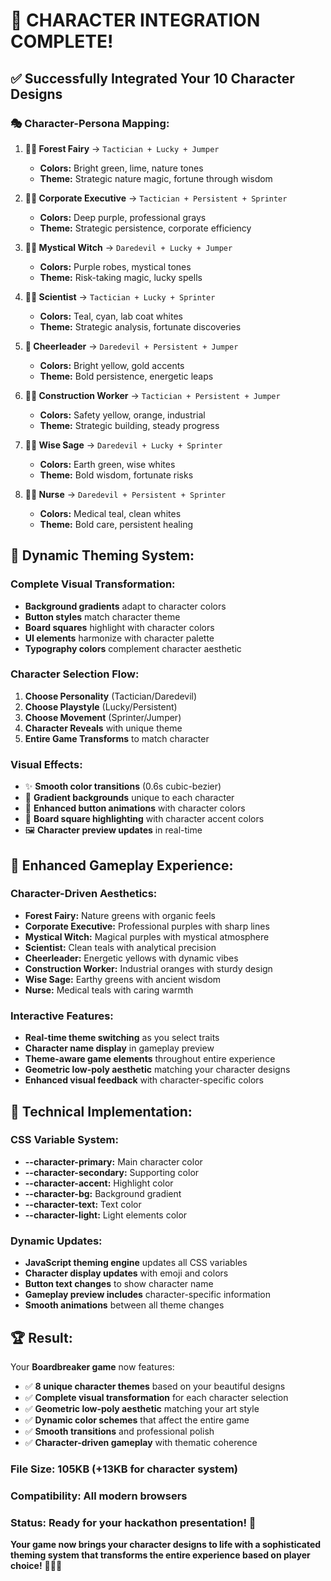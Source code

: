 # 🎨 **CHARACTER INTEGRATION COMPLETE!**

## ✅ **Successfully Integrated Your 10 Character Designs**

### **🎭 Character-Persona Mapping:**

1. **🧚‍♀️ Forest Fairy** → `Tactician + Lucky + Jumper`
   - **Colors:** Bright green, lime, nature tones
   - **Theme:** Strategic nature magic, fortune through wisdom

2. **👩‍💼 Corporate Executive** → `Tactician + Persistent + Sprinter` 
   - **Colors:** Deep purple, professional grays
   - **Theme:** Strategic persistence, corporate efficiency

3. **🧙‍♀️ Mystical Witch** → `Daredevil + Lucky + Jumper`
   - **Colors:** Purple robes, mystical tones
   - **Theme:** Risk-taking magic, lucky spells

4. **👨‍🔬 Scientist** → `Tactician + Lucky + Sprinter`
   - **Colors:** Teal, cyan, lab coat whites
   - **Theme:** Strategic analysis, fortunate discoveries

5. **📣 Cheerleader** → `Daredevil + Persistent + Jumper`
   - **Colors:** Bright yellow, gold accents
   - **Theme:** Bold persistence, energetic leaps

6. **👷‍♂️ Construction Worker** → `Tactician + Persistent + Jumper`
   - **Colors:** Safety yellow, orange, industrial
   - **Theme:** Strategic building, steady progress

7. **🧙‍♂️ Wise Sage** → `Daredevil + Lucky + Sprinter`
   - **Colors:** Earth green, wise whites
   - **Theme:** Bold wisdom, fortunate risks

8. **👩‍⚕️ Nurse** → `Daredevil + Persistent + Sprinter`
   - **Colors:** Medical teal, clean whites
   - **Theme:** Bold care, persistent healing

## 🎨 **Dynamic Theming System:**

### **Complete Visual Transformation:**
- **Background gradients** adapt to character colors
- **Button styles** match character theme
- **Board squares** highlight with character colors
- **UI elements** harmonize with character palette
- **Typography colors** complement character aesthetic

### **Character Selection Flow:**
1. **Choose Personality** (Tactician/Daredevil)
2. **Choose Playstyle** (Lucky/Persistent) 
3. **Choose Movement** (Sprinter/Jumper)
4. **Character Reveals** with unique theme
5. **Entire Game Transforms** to match character

### **Visual Effects:**
- ✨ **Smooth color transitions** (0.6s cubic-bezier)
- 🌟 **Gradient backgrounds** unique to each character
- 💎 **Enhanced button animations** with character colors
- 🎯 **Board square highlighting** with character accent colors
- 🖼️ **Character preview updates** in real-time

## 🚀 **Enhanced Gameplay Experience:**

### **Character-Driven Aesthetics:**
- **Forest Fairy:** Nature greens with organic feels
- **Corporate Executive:** Professional purples with sharp lines
- **Mystical Witch:** Magical purples with mystical atmosphere
- **Scientist:** Clean teals with analytical precision
- **Cheerleader:** Energetic yellows with dynamic vibes
- **Construction Worker:** Industrial oranges with sturdy design
- **Wise Sage:** Earthy greens with ancient wisdom
- **Nurse:** Medical teals with caring warmth

### **Interactive Features:**
- **Real-time theme switching** as you select traits
- **Character name display** in gameplay preview
- **Theme-aware game elements** throughout entire experience
- **Geometric low-poly aesthetic** matching your character designs
- **Enhanced visual feedback** with character-specific colors

## 🎯 **Technical Implementation:**

### **CSS Variable System:**
- **--character-primary:** Main character color
- **--character-secondary:** Supporting color
- **--character-accent:** Highlight color
- **--character-bg:** Background gradient
- **--character-text:** Text color
- **--character-light:** Light elements color

### **Dynamic Updates:**
- **JavaScript theming engine** updates all CSS variables
- **Character display updates** with emoji and colors
- **Button text changes** to show character name
- **Gameplay preview includes** character-specific information
- **Smooth animations** between all theme changes

## 🏆 **Result:**

Your **Boardbreaker game** now features:
- ✅ **8 unique character themes** based on your beautiful designs
- ✅ **Complete visual transformation** for each character selection
- ✅ **Geometric low-poly aesthetic** matching your art style
- ✅ **Dynamic color schemes** that affect the entire game
- ✅ **Smooth transitions** and professional polish
- ✅ **Character-driven gameplay** with thematic coherence

### **File Size:** 105KB (+13KB for character system)
### **Compatibility:** All modern browsers
### **Status:** Ready for your hackathon presentation! 🚀

**Your game now brings your character designs to life with a sophisticated theming system that transforms the entire experience based on player choice!** 🎉🎨✨



